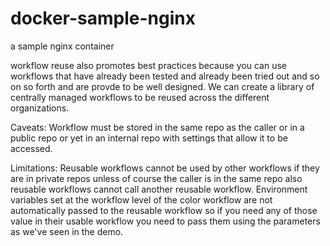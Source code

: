 # docker-sample-nginx
a sample nginx container


workflow reuse also promotes best practices because you can use workflows that have already been tested and already been tried out and so on so forth and are provde
to be well designed. We can create a library of centrally managed workflows to be reused across the different organizations.

Caveats:
Workflow must be stored in the same repo as the caller or in a public repo or yet in an internal repo with settings that allow it to be accessed.

Limitations:
Reusable workflows cannot be used by other workflows if they are in private repos unless of course the caller is in the same repo also reusable workflows cannot call another reusable workflow. Environment variables set at the workflow level of the color workflow are not automatically passed to the reusable workflow so if you need any of those value in their usable workflow you need to pass them using the parameters as we've seen in the demo.